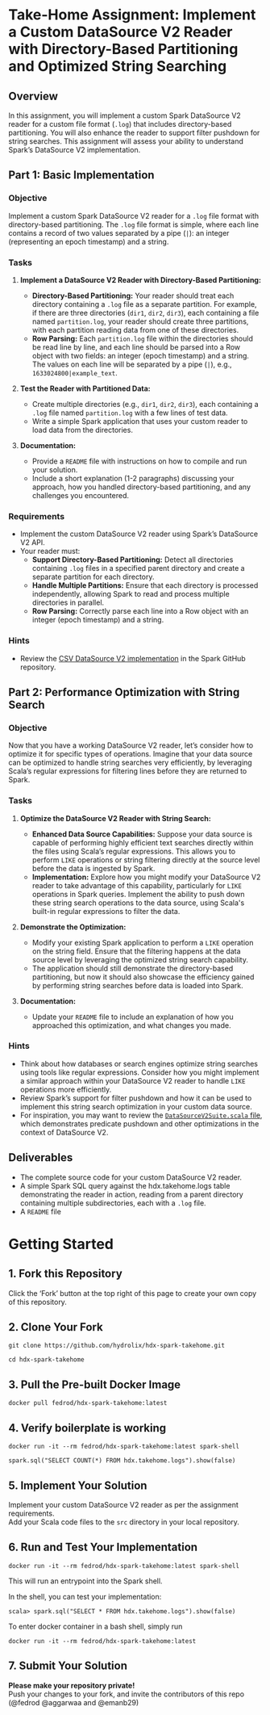 # Take-Home Assignment: Implement a Custom DataSource V2 Reader with Directory-Based Partitioning and Optimized String Searching

## Overview
In this assignment, you will implement a custom Spark DataSource V2 reader for a custom file format (`.log`) that includes directory-based partitioning. You will also enhance the reader to support filter pushdown for string searches. This assignment will assess your ability to understand Spark’s DataSource V2 implementation.

## Part 1: Basic Implementation

### Objective
Implement a custom Spark DataSource V2 reader for a `.log` file format with directory-based partitioning. The `.log` file format is simple, where each line contains a record of two values separated by a pipe (`|`): an integer (representing an epoch timestamp) and a string.

### Tasks

1. **Implement a DataSource V2 Reader with Directory-Based Partitioning:**
   - **Directory-Based Partitioning:** Your reader should treat each directory containing a `.log` file as a separate partition. For example, if there are three directories (`dir1`, `dir2`, `dir3`), each containing a file named `partition.log`, your reader should create three partitions, with each partition reading data from one of these directories.
   - **Row Parsing:** Each `partition.log` file within the directories should be read line by line, and each line should be parsed into a Row object with two fields: an integer (epoch timestamp) and a string. The values on each line will be separated by a pipe (`|`), e.g., `1633024800|example_text`.

2. **Test the Reader with Partitioned Data:**
   - Create multiple directories (e.g., `dir1`, `dir2`, `dir3`), each containing a `.log` file named `partition.log` with a few lines of test data.
   - Write a simple Spark application that uses your custom reader to load data from the directories.

3. **Documentation:**
   - Provide a `README` file with instructions on how to compile and run your solution.
   - Include a short explanation (1-2 paragraphs) discussing your approach, how you handled directory-based partitioning, and any challenges you encountered.

### Requirements
- Implement the custom DataSource V2 reader using Spark’s DataSource V2 API.
- Your reader must:
  - **Support Directory-Based Partitioning:** Detect all directories containing `.log` files in a specified parent directory and create a separate partition for each directory.
  - **Handle Multiple Partitions:** Ensure that each directory is processed independently, allowing Spark to read and process multiple directories in parallel.
  - **Row Parsing:** Correctly parse each line into a Row object with an integer (epoch timestamp) and a string.

### Hints
- Review the [CSV DataSource V2 implementation](https://github.com/apache/spark/tree/v3.5.2/sql/core/src/main/scala/org/apache/spark/sql/execution/datasources/csv) in the Spark GitHub repository.

## Part 2: Performance Optimization with String Search

### Objective
Now that you have a working DataSource V2 reader, let’s consider how to optimize it for specific types of operations. Imagine that your data source can be optimized to handle string searches very efficiently, by leveraging Scala’s regular expressions for filtering lines before they are returned to Spark.

### Tasks

1. **Optimize the DataSource V2 Reader with String Search:**
   - **Enhanced Data Source Capabilities:** Suppose your data source is capable of performing highly efficient text searches directly within the files using Scala’s regular expressions. This allows you to perform `LIKE` operations or string filtering directly at the source level before the data is ingested by Spark.
   - **Implementation:** Explore how you might modify your DataSource V2 reader to take advantage of this capability, particularly for `LIKE` operations in Spark queries. Implement the ability to push down these string search operations to the data source, using Scala's built-in regular expressions to filter the data.

2. **Demonstrate the Optimization:**
   - Modify your existing Spark application to perform a `LIKE` operation on the string field. Ensure that the filtering happens at the data source level by leveraging the optimized string search capability.
   - The application should still demonstrate the directory-based partitioning, but now it should also showcase the efficiency gained by performing string searches before data is loaded into Spark.

3. **Documentation:**
   - Update your `README` file to include an explanation of how you approached this optimization, and what changes you made.

### Hints
- Think about how databases or search engines optimize string searches using tools like regular expressions. Consider how you might implement a similar approach within your DataSource V2 reader to handle `LIKE` operations more efficiently.
- Review Spark’s support for filter pushdown and how it can be used to implement this string search optimization in your custom data source.
- For inspiration, you may want to review the [`DataSourceV2Suite.scala` file](https://github.com/apache/spark/blob/v3.5.2/sql/core/src/test/scala/org/apache/spark/sql/connector/DataSourceV2Suite.scala#L763), which demonstrates predicate pushdown and other optimizations in the context of DataSource V2.

## Deliverables
- The complete source code for your custom DataSource V2 reader.
- A simple Spark SQL query against the hdx.takehome.logs table demonstrating the reader in action, reading from a parent directory containing multiple subdirectories, each with a `.log` file.
- A `README` file


# Getting Started

## 1. Fork this Repository

Click the ‘Fork’ button at the top right of this page to create your own copy of this repository.

## 2. Clone Your Fork

```
git clone https://github.com/hydrolix/hdx-spark-takehome.git
```


```
cd hdx-spark-takehome
```

## 3. Pull the Pre-built Docker Image

`docker pull fedrod/hdx-spark-takehome:latest`

## 4. Verify boilerplate is working

```
docker run -it --rm fedrod/hdx-spark-takehome:latest spark-shell
```

```
spark.sql("SELECT COUNT(*) FROM hdx.takehome.logs").show(false)
```

## 5. Implement Your Solution

Implement your custom DataSource V2 reader as per the assignment requirements.\
Add your Scala code files to the `src` directory in your local repository.

## 6. Run and Test Your Implementation

```
docker run -it --rm fedrod/hdx-spark-takehome:latest spark-shell
```

This will run an entrypoint into the Spark shell.

In the shell, you can test your implementation:

```
scala> spark.sql("SELECT * FROM hdx.takehome.logs").show(false)
```

To enter docker container in a bash shell, simply run
```
docker run -it --rm fedrod/hdx-spark-takehome:latest
```

## 7. Submit Your Solution

**Please make your repository private!**\
Push your changes to your fork, and invite the contributors of this repo (@fedrod @aggarwaa and @emanb29)

